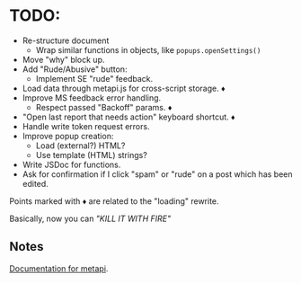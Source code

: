 # TODO:
* Re-structure document
  * Wrap similar functions in objects, like `popups.openSettings()`
* Move "why" block up.
* Add "Rude/Abusive" button:
  * Implement SE "rude" feedback.
* Load data through metapi.js for cross-script storage. &diams;
* Improve MS feedback error handling.
  * Respect passed "Backoff" params. &diams;
* "Open last report that needs action" keyboard shortcut. &diams;
* Handle write token request errors.
* Improve popup creation:
  * Load (external?) HTML?
  * Use template (HTML) strings?
* Write JSDoc for functions.
* Ask for confirmation if I click "spam" or "rude" on a post which has been edited.

Points marked with &diams; are related to the "loading" rewrite.

Basically, now you can _"KILL IT WITH FIRE"_

## Notes

[Documentation for metapi](https://github.com/Charcoal-SE/userscripts/wiki/metapi-API-documentation).

<!--- http://stackapps.com/apps/oauth/view/9136 --->
<!---
"🚩"
"🗳️"
"💣"
"🏷️"
"🛡️"
--->
